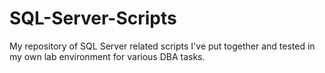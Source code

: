 # SQL-Server-Scripts
My repository of SQL Server related scripts I've put together and tested in my own lab environment for various DBA tasks.
